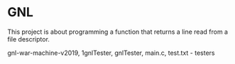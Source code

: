 # GNL

This project is about programming a function that returns a line
read from a file descriptor.

gnl-war-machine-v2019, 1gnlTester, gnlTester, main.c, test.txt - testers